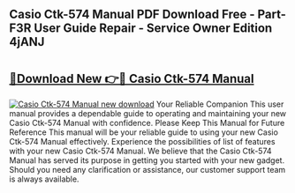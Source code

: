 ## Casio Ctk-574 Manual PDF Download Free - Part-F3R User Guide Repair - Service Owner Edition 4jANJ

# <h2><a href="http://bc32630.oget.top/?id=Casio+Ctk-574+Manual">🔗Download New 👉🔴 Casio Ctk-574 Manual</a></h2>

[![Casio Ctk-574 Manual new download](https://i.imgur.com/5g1atiW.png)](http://bc32630.oget.top/?id=Casio+Ctk-574+Manual)
Your Reliable Companion This user manual provides a dependable guide to operating and maintaining your new Casio Ctk-574 Manual with confidence. Please Keep This Manual for Future Reference This manual will be your reliable guide to using your new Casio Ctk-574 Manual effectively. Experience the possibilities of list of features with your new Casio Ctk-574 Manual. We believe that the Casio Ctk-574 Manual has served its purpose in getting you started with your new gadget. Should you need any clarification or assistance, our customer support team is always available.

